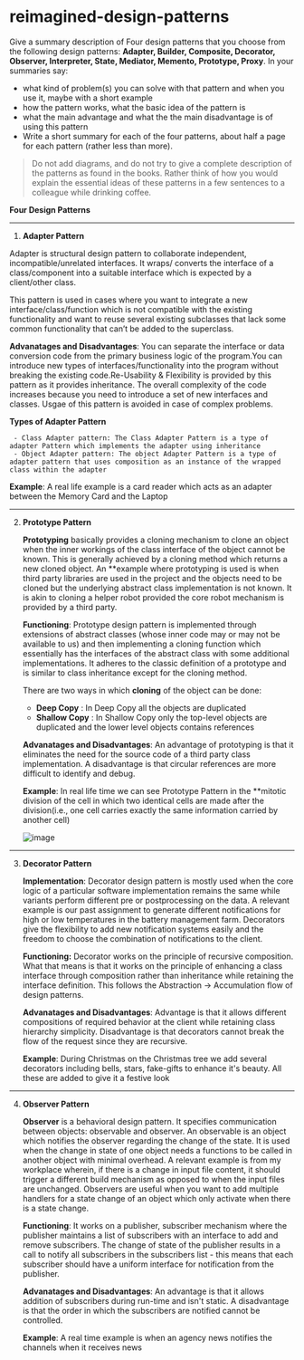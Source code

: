 # reimagined-design-patterns

Give a summary description of Four design patterns that you choose from the following design patterns: **Adapter,  Builder, Composite, Decorator, Observer, Interpreter, State, Mediator, Memento, Prototype, Proxy**. In your summaries say:

- what kind of problem(s) you can solve with that pattern and when you use it, maybe with a short example
- how the pattern works, what the basic idea of the pattern is
- what the main advantage and what the the main disadvantage is of using this pattern
- Write a short summary for each of the four patterns, about half a page for each pattern (rather less than more). 

> Do not add diagrams, and do not try to give a complete description of the patterns as found in the books. Rather think of how you would explain the essential ideas of these patterns in a few sentences to a colleague while drinking coffee.

**Four Design Patterns**

------------------------------------------------------------------------------------------------------------------------------------------------------------------------------

1. **Adapter Pattern**

  Adapter is structural design pattern to collaborate independent, incompatible/unrelated interfaces. It wraps/ converts the interface of a class/component into a suitable   interface which is expected by a client/other class.

  This pattern is used in cases where you want to integrate a new interface/class/function which is not compatible with the existing functionality and want to reuse several existing subclasses that lack some common functionality that can’t be added to the superclass.

  **Advanatages and Disadvantages**: You can separate the interface or data conversion code from the primary business logic of the program.You can introduce new types of  interfaces/functionality into the program without breaking the existing code.Re-Usability & Flexibility is provided by this pattern as it provides inheritance.
The overall complexity of the code increases because you need to introduce a set of new interfaces and classes. Usgae of this pattern is avoided in case of complex problems. 

  **Types of Adapter Pattern**

     - Class Adapter pattern: The Class Adapter Pattern is a type of adapter Pattern which implements the adapter using inheritance
     - Object Adapter pattern: The object Adapter Pattern is a type of adapter pattern that uses composition as an instance of the wrapped class within the adapter

  **Example**: A real life example is a card reader which acts as an adapter between the Memory Card and the Laptop
  
 ------------------------------------------------------------------------------------------------------------------------------------------------------------------------------


2. **Prototype Pattern**

   **Prototyping** basically provides a cloning mechanism to clone an object when the inner workings of the class interface of the object cannot be known. This is generally achieved by a cloning method which returns a new cloned object. An **example where prototyping is used is when third party libraries are used in the project and the objects need to be cloned but the underlying abstract class implementation is not known. It is akin to cloning a helper robot provided the core robot mechanism is provided by a third party.
   
   **Functioning**: Prototype design pattern is implemented through extensions of abstract classes (whose inner code may or may not be available to us) and then implementing a cloning function which essentially has the interfaces of the abstract class with some additional implementations. It adheres to the classic definition of a prototype and is similar to class inheritance except for the cloning method.
   
   There are two ways in which **cloning** of the object can be done:
   
   - **Deep Copy** : In Deep Copy all the objects are duplicated
   - **Shallow Copy** : In Shallow Copy only the top-level objects are duplicated and the lower level objects contains references
   
    **Advanatages and Disadvantages**: An advantage of prototyping is that it eliminates the need for the source code of a third party class implementation. A disadvantage is that circular references are more difficult to identify and debug.
    
    **Example**: In real life time we can see Prototype Pattern in the **mitotic division of the cell in which two identical cells are made after the division(i.e., one cell carries exactly the same information carried by another cell)
    
    ![image](https://user-images.githubusercontent.com/13776900/119016252-5ae45800-b9b7-11eb-997b-dc8d9de71292.png)

    
------------------------------------------------------------------------------------------------------------------------------------------------------------------------------    

3. **Decorator Pattern**

   **Implementation**: Decorator design pattern is mostly used when the core logic of a particular software implementation remains the same while variants perform different pre or postprocessing on the data. A relevant example is our past assignment to generate different notifications for high or low temperatures in the battery management farm. Decorators give the flexibility to add new notification systems easily and the freedom to choose the combination of notifications to the client.
   
    **Functioning:** Decorator works on the principle of recursive composition. What that means is that it works on the principle of enhancing a class interface through composition rather than inheritance while retaining the interface definition. This follows the Abstraction -> Accumulation flow of design patterns.
    
    **Advanatages and Disadvantages**: Advantage is that it allows different compositions of required behavior at the client while retaining class hierarchy simplicity. Disadvantage is that decorators cannot break the flow of the request since they are recursive.
    
    **Example**: During Christmas on the Christmas tree we add several decorators including bells, stars, fake-gifts to enhance it's beauty. All these are added to give it a festive look
    
 ------------------------------------------------------------------------------------------------------------------------------------------------------------------------------

4. **Observer Pattern**

   **Observer** is a behavioral design pattern. It specifies communication between objects: observable and observer. An observable is an object which notifies the observer regarding the change of the state. It is used when the change in state of one object needs a functions to be called in another object with minimal overhead. A relevant example is from my workplace wherein, if there is a change in input file content, it should trigger a different build mechanism as opposed to when the input files are unchanged. Observers are useful when you want to add multiple handlers for a state change of an object which only activate when there is a state change.
   
    **Functioning**: It works on a publisher, subscriber mechanism where the publisher maintains a list of subscribers with an interface to add and remove subscribers. The change of state of the publisher results in a call to notify all subscribers in the subscribers list - this means that each subscriber should have a uniform interface for notification from the publisher.
    
   **Advanatages and Disadvantages**: An advantage is that it allows addition of subscribers during run-time and isn't static. A disadvantage is that the order in which the subscribers are notified cannot be controlled.
   
   **Example**: A real time example is when an agency news notifies the channels when it receives news

